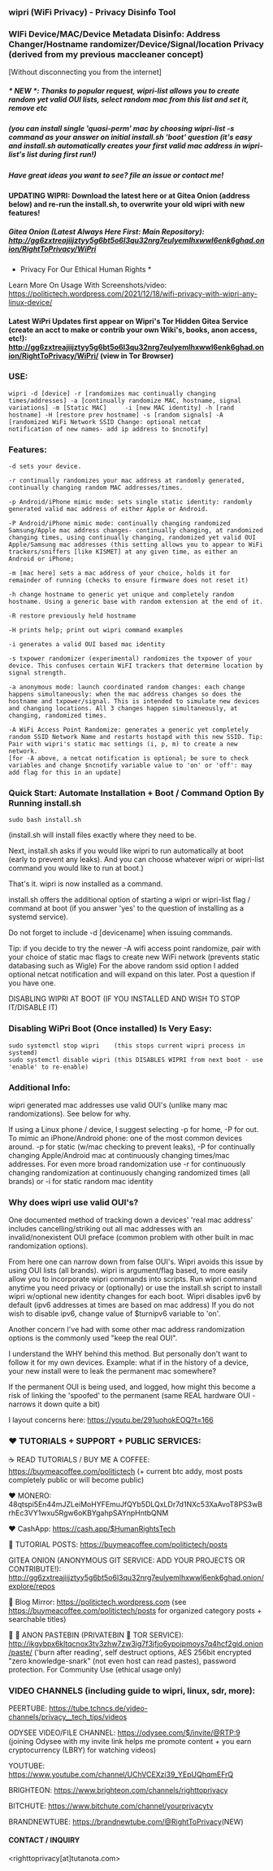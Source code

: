 ### wipri (WiFi Privacy) - Privacy Disinfo Tool


### WIFi Device/MAC/Device Metadata Disinfo: Address Changer/Hostname randomizer/Device/Signal/location Privacy (derived from my previous maccleaner concept)


[Without disconnecting you from the internet]

##### * NEW *: Thanks to popular request, wipri-list allows you to create random yet valid OUI lists, select random mac from this list and set it, remove etc 
##### (you can install single 'quasi-perm' mac by choosing wipri-list -s command as your answer on initial install.sh 'boot' question (it's easy and install.sh automatically creates your first valid mac address in wipri-list's list during first run!)

##### Have great ideas you want to see? file an issue or contact me!

#### UPDATING WIPRI: Download the latest here or at Gitea Onion (address below) and re-run the install.sh, to overwrite your old wipri with new features!

##### Gitea Onion (Latest Always Here First: Main Repository): http://gg6zxtreajiijztyy5g6bt5o6l3qu32nrg7eulyemlhxwwl6enk6ghad.onion/RightToPrivacy/WiPri

* Privacy For Our Ethical Human Rights *

Learn More On Usage With Screenshots/video: https://politictech.wordpress.com/2021/12/18/wifi-privacy-with-wipri-any-linux-device/

#### Latest WiPri Updates first appear on Wipri's Tor Hidden Gitea Service (create an acct to make or contrib your own Wiki's, books, anon access, etc!): http://gg6zxtreajiijztyy5g6bt5o6l3qu32nrg7eulyemlhxwwl6enk6ghad.onion/RightToPrivacy/WiPri/ (view in Tor Browser)

### USE:

    wipri -d [device] -r [randomizes mac continually changing times/addresses] -a [continually randomize MAC, hostname, signal variations] -m [Static MAC]     -i [new MAC identity] -h [rand hostname] -H [restore prev hostname] -s [random signals] -A [randomized WiFi Network SSID Change: optional netcat           notification of new names- add ip address to $ncnotify]


### Features:

    -d sets your device.

    -r continually randomizes your mac address at randomly generated, continually changing random MAC addresses/times.

    -p Android/iPhone mimic mode: sets single static identity: randomly generated valid mac address of either Apple or Android.

    -P Android/iPhone mimic mode: continually changing randomized Samsung/Apple mac address changes- continually changing, at randomized changing times, using continually changing, randomized yet valid OUI Apple/Samsung mac addresses (this setting allows you to appear to WiFi trackers/sniffers [like KISMET] at any given time, as either an Android or iPhone;

    -m [mac here] sets a mac address of your choice, holds it for remainder of running (checks to ensure firmware does not reset it)

    -h change hostname to generic yet unique and completely random hostname. Using a generic base with random extension at the end of it.

    -R restore previously held hostname

    -H prints help; print out wipri command examples

    -i generates a valid OUI based mac identity

    -s txpower randomizer (experimental) randomizes the txpower of your device. This confuses certain WiFI trackers that determine location by signal strength.

    -a anonymous mode: launch coordinated random changes: each change happens simultaneously: when the mac address changes so does the hostname and txpower/signal. This is intended to simulate new devices and changing locations. All 3 changes happen simultaneously, at changing, randomized times.

    -A WiFi Access Point Randomize: generates a generic yet completely random SSID Network Name and restarts hostapd with this new SSID. Tip: Pair with wipri's static mac settings (i, p, m) to create a new network.
	[for -A above, a netcat notification is optional; be sure to check variables and change $ncnotify variable value to 'on' or 'off': may add flag for this in an update]

### Quick Start: Automate Installation + Boot / Command Option By Running install.sh

    sudo bash install.sh

(install.sh will install files exactly where they need to be. 

Next, install.sh asks if you would like wipri to run automatically at boot (early to prevent any leaks). And you can choose whatever wipri or wipri-list command you would like to run at boot.)

That's it. wipri is now installed as a command. 

install.sh offers the additional option of starting a wipri or wipri-list flag / command at boot
(if you answer 'yes' to the question of installing as a systemd service). 

Do not forget to include -d [devicename] when issuing commands.


Tip: if you decide to try the newer -A wifi access point randomize, pair with your choice of static mac flags to create new WiFi network (prevents static databasing such as Wigle)
For the above random ssid option I added optional netcat notification and will expand on this later. Post a question if you have one.
	
	
DISABLING WIPRI AT BOOT (IF YOU INSTALLED AND WISH TO STOP IT/DISABLE IT)


### Disabling WiPri Boot (Once installed) Is Very Easy:

    sudo systemctl stop wipri    (this stops current wipri process in systemd)
    sudo systemctl disable wipri (this DISABLES WIPRI from next boot - use 'enable' to re-enable)


### Additional Info:

wipri generated mac addresses use valid OUI's (unlike many mac randomizations). See below for why.

If using a Linux phone / device, I suggest selecting -p for home, -P for out. To mimic an iPhone/Android phone: one of the most common devices around. -p for static (w/mac checking to prevent leaks), -P for continually changing Apple/Android mac at continuously changing times/mac addresses.
For even more broad randomization use -r for continuously changing randomization at continuously changing randomized times (all brands) or -i for static random mac identity


### Why does wipri use valid OUI's?

One documented method of tracking down a devices' 'real mac address' includes
cancelling/striking out all mac addresses with an invalid/nonexistent OUI preface (common problem with other built in mac randomization options).

From here one can narrow down from false OUI's. Wipri avoids this issue by using OUI lists (all brands).
wipri is argument/flag based, to more easily allow you to incorporate wipri commands into scripts.
Run wipri command anytime you need privacy or (optionally) or use the install.sh script to install
wipri w/optional new identity changes for each boot. Wipri disables ipv6 by default 
(ipv6 addresses at times are based on mac address) If you do not wish to disable ipv6, change value of 
$turnipv6 variable to 'on'.

Another concern I've had with some other mac address randomization options is the commonly used "keep the real OUI".

I understand the WHY behind this method. But personally don't want to follow it for my own devices. Example: what if in the history of a device, your new install were to leak the permanent mac somewhere?

If the permanent OUI is being used, and logged, how might this become a risk of linking the 'spoofed' to the permanent (same REAL hardware OUI - narrows it down quite a bit)

I layout concerns here: https://youtu.be/291uohokEOQ?t=166


### ❤️ TUTORIALS + SUPPORT + PUBLIC SERVICES:

☕ READ TUTORIALS / BUY ME A COFFEE: https://buymeacoffee.com/politictech (+ current btc addy, most posts completely public or will become public)

❤️ MONERO: 48qtspi5En44mJZLeiMoHYFEmuJfQYb5DLQxLDr7d1NXc53XaAvoT8PS3wBrhEc3VY1wxu5Rgw6oKBYgahpSAYnpHntbQNM

❤️ CashApp: https://cash.app/$HumanRightsTech

📝 TUTORIAL POSTS: https://buymeacoffee.com/politictech/posts

GITEA ONION (ANONYMOUS GIT SERVICE: ADD YOUR PROJECTS OR CONTRIBUTE!): http://gg6zxtreajiijztyy5g6bt5o6l3qu32nrg7eulyemlhxwwl6enk6ghad.onion/explore/repos

📝 Blog Mirror: https://politictech.wordpress.com (see https://buymeacoffee.com/politictech/posts for organized category posts + searchable titles)

🔐 💾 ANON PASTEBIN (PRIVATEBIN 🧅 TOR SERVICE): http://ikgybpx6kltqcnox3tv3zhw7zw3ig7f3jfjo6ypojpmoys7q4hcf2gid.onion/paste/ ('burn after reading', self destruct options, AES 256bit encrypted "zero knowledge-snark" (not even host can read pastes), password protection. For Community Use (ethical usage only)


### VIDEO CHANNELS (including guide to wipri, linux, sdr, more):


PEERTUBE: https://tube.tchncs.de/video-channels/privacy__tech_tips/videos

ODYSEE VIDEO/FILE CHANNEL: https://odysee.com/$/invite/@RTP:9		(joining Odysee with my invite link helps me promote content + you earn cryptocurrency (LBRY) for watching videos)

YOUTUBE: https://www.youtube.com/channel/UChVCEXzi39_YEpUQhqmEFrQ​

BRIGHTEON: https://www.brighteon.com/channels/righttoprivacy

BITCHUTE: https://www.bitchute.com/channel/yourprivacytv

BRANDNEWTUBE: https://brandnewtube.com/@RightToPrivacy​ (NEW)


#### CONTACT / INQUIRY
<righttoprivacy[at]tutanota.com>
